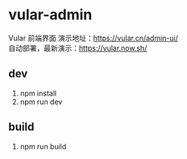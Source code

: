 # vular-admin

Vular 前端界面
演示地址：https://vular.cn/admin-ui/  
自动部署，最新演示：https://vular.now.sh/  

## dev

1. npm install
2. npm run dev

## build

1. npm run build
